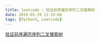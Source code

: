 ```yaml
---
title: leetcode : 验证前序遍历序列二叉搜索树
date: 2019-05-29 11:33:04
tags: [Python3, Leetcode]
---
```


[验证前序遍历序列二叉搜索树](https://leetcode-cn.com/problems/verify-preorder-sequence-in-binary-search-tree/)

